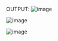 OUTPUT:
![image](https://user-images.githubusercontent.com/90952943/150687799-5875ef85-972e-4284-8344-c6b647722ef2.png)

![image](https://user-images.githubusercontent.com/90952943/150687884-15426f89-cd9e-4d27-9523-963ada4b050a.png)

![image](https://user-images.githubusercontent.com/90952943/150687937-7f7821a3-8a5e-42ca-908a-34efc74b800e.png)
